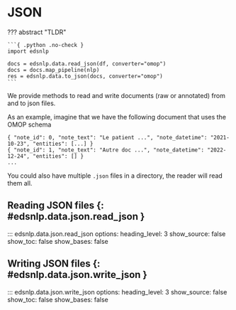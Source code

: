 # JSON

??? abstract "TLDR"

    ```{ .python .no-check }
    import edsnlp

    docs = edsnlp.data.read_json(df, converter="omop")
    docs = docs.map_pipeline(nlp)
    res = edsnlp.data.to_json(docs, converter="omop")
    ```

We provide methods to read and write documents (raw or annotated) from and to json files.

As an example, imagine that we have the following document that uses the OMOP schema

```{ title="data.jsonl" }
{ "note_id": 0, "note_text": "Le patient ...", "note_datetime": "2021-10-23", "entities": [...] }
{ "note_id": 1, "note_text": "Autre doc ...", "note_datetime": "2022-12-24", "entities": [] }
...
```

You could also have multiple `.json` files in a directory, the reader will read them all.

## Reading JSON files {: #edsnlp.data.json.read_json }

::: edsnlp.data.json.read_json
    options:
        heading_level: 3
        show_source: false
        show_toc: false
        show_bases: false

## Writing JSON files {: #edsnlp.data.json.write_json }

::: edsnlp.data.json.write_json
    options:
        heading_level: 3
        show_source: false
        show_toc: false
        show_bases: false
